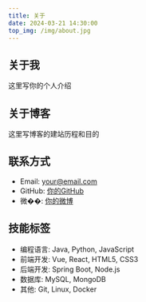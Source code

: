 ```yaml
---
title: 关于
date: 2024-03-21 14:30:00
top_img: /img/about.jpg
---
```


## 关于我
这里写你的个人介绍

## 关于博客
这里写博客的建站历程和目的

## 联系方式
- Email: your@email.com
- GitHub: [你的GitHub](https://github.com/你的用户名)
- 微��: [你的微博](https://weibo.com/你的用户名)

## 技能标签
- 编程语言: Java, Python, JavaScript
- 前端开发: Vue, React, HTML5, CSS3
- 后端开发: Spring Boot, Node.js
- 数据库: MySQL, MongoDB
- 其他: Git, Linux, Docker
